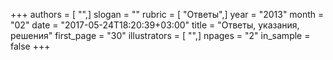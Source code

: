+++
authors = [ "",]
slogan = ""
rubric = [ "Ответы",]
year = "2013"
month = "02"
date = "2017-05-24T18:20:39+03:00"
title = "Ответы, указания, решения"
first_page = "30"
illustrators = [ "",]
npages = "2"
in_sample = false
+++
